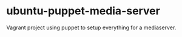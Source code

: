 ubuntu-puppet-media-server
==========================

Vagrant project using puppet to setup everything for a mediaserver.